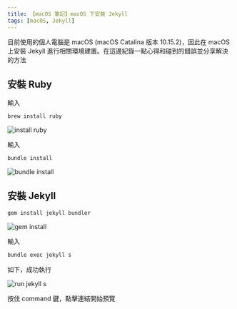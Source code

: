 ```yaml
---
title: 【macOS 筆記】macOS 下安裝 Jekyll
tags: [macOS, Jekyll]
---
```

目前使用的個人電腦是 macOS (macOS Catalina 版本 10.15.2)，因此在 macOS 上安裝 Jekyll 進行相關環境建置。在這邊紀錄一點心得和碰到的錯誤並分享解決的方法

## 安裝 Ruby

輸入

``` bash
brew install ruby
```

![install ruby](https://i.imgur.com/srT8wtW.png)

輸入

``` bash
bundle install
```

![bundle install](https://i.imgur.com/sUG6bPb.png)

## 安裝 Jekyll

``` bash
gem install jekyll bundler
```

![gem install](https://i.imgur.com/eIJrSzW.png)

輸入

``` bash
bundle exec jekyll s
```

如下，成功執行

![run jekyll s](https://i.imgur.com/bH3vo3Z.png)

按住 command 鍵，點擊連結開始預覽
